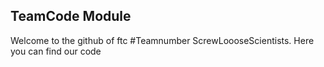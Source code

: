 ## TeamCode Module
Welcome to the github of ftc #Teamnumber ScrewLoooseScientists.
Here you can find our code 
